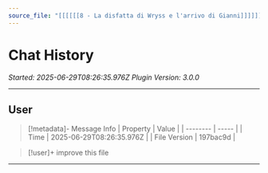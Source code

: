 ```yaml
---
source_file: "[[[[[[8 - La disfatta di Wryss e l'arrivo di Gianni]]]]]]"
---
```

# Chat History
*Started: 2025-06-29T08:26:35.976Z*
*Plugin Version: 3.0.0*

***

## User

> [!metadata]- Message Info
> | Property | Value |
> | -------- | ----- |
> | Time | 2025-06-29T08:26:35.976Z |
> | File Version | 197bac9d |

> [!user]+
> improve this file 

***
